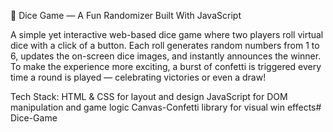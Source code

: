 🎲 Dice Game — A Fun Randomizer Built With JavaScript

A simple yet interactive web-based dice game where two players roll virtual dice with a click of a button. Each roll generates random numbers from 1 to 6, updates the on-screen dice images, and instantly announces the winner.
To make the experience more exciting, a burst of confetti is triggered every time a round is played — celebrating victories or even a draw!

Tech Stack:
HTML & CSS for layout and design
JavaScript for DOM manipulation and game logic
Canvas-Confetti library for visual win effects# Dice-Game
